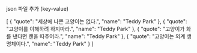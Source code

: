 json 파일 추가 (key-value)

[
	{
		"quote": "세상에 나쁜 고양이는 없다.",
    "name": "Teddy Park"
  },
  {
		"quote": "고양이를 이해하려 하지마라.",
    "name": "Teddy Park"
  },
  {
		"quote": "고양이가 화를 낸다면 캔을 따주어라.",
    "name": "Teddy Park"
  },
  {
		"quote": "고양이는 외계 생명체이다.",
    "name": "Teddy Park"
  }
]